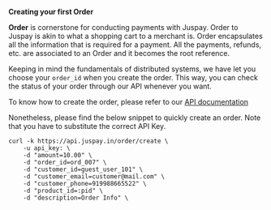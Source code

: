 **Creating your first Order**

**Order** is cornerstone for conducting payments with Juspay. Order to Juspay is akin to what a shopping cart to a merchant is. Order encapsulates all the information that is required for a payment. All the payments, refunds, etc. are associated to an Order and it becomes the root reference.

Keeping in mind the fundamentals of distributed systems, we have let you choose your `order_id` when you create the order. This way, you can check the status of your order through our API whenever you want.

To know how to create the order, please refer to our [API documentation](https://apidocs.juspay.in/#api-Order-CreateOrder)

Nonetheless, please find the below snippet to quickly create an order. Note that you have to substitute the correct API Key.

    curl -k https://api.juspay.in/order/create \
        -u api_key: \
        -d "amount=10.00" \
        -d "order_id=ord_007" \
        -d "customer_id=guest_user_101" \
        -d "customer_email=customer@mail.com" \
        -d "customer_phone=919988665522" \
        -d "product_id=:pid" \
        -d "description=Order Info" \

